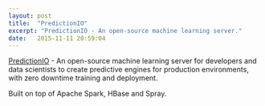 ```yaml
---
layout: post
title:  "PredictionIO"
excerpt: "PredictionIO - An open-source machine learning server."
date:   2015-11-11 20:59:04
---
```

[PredictionIO] - An open-source machine learning server for developers and data scientists to create predictive engines for production environments, with zero downtime training and deployment.

Built on top of Apache Spark, HBase and Spray.

[PredictionIO]:	https://prediction.io/